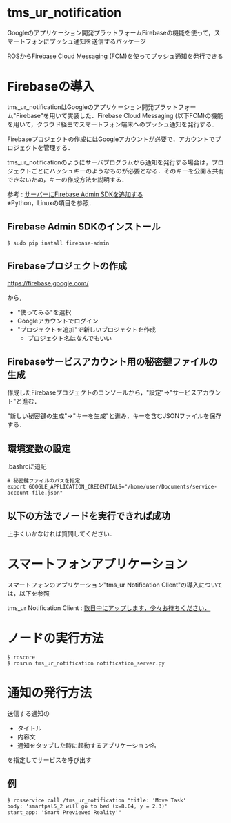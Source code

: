 # tms_ur_notification

Googleのアプリケーション開発プラットフォームFirebaseの機能を使って，スマートフォンにプッシュ通知を送信するパッケージ

ROSからFirebase Cloud Messaging (FCM)を使ってプッシュ通知を発行できる

# Firebaseの導入

tms_ur_notificationはGoogleのアプリケーション開発プラットフォーム"Firebase"を用いて実装した．Firebase Cloud Messaging (以下FCM)の機能を用いて，クラウド経由でスマートフォン端末へのプッシュ通知を発行する．

Firebaseプロジェクトの作成にはGoogleアカウントが必要で，アカウントでプロジェクトを管理する．

tms_ur_notificationのようにサーバプログラムから通知を発行する場合は，プロジェクトごとにハッシュキーのようなものが必要となる．そのキーを公開＆共有できないため，キーの作成方法を説明する．

参考 : [サーバーにFirebase Admin SDKを追加する](https://firebase.google.com/docs/admin/setup/)  
※Python，Linuxの項目を参照．

## Firebase Admin SDKのインストール
```
$ sudo pip install firebase-admin
```

## Firebaseプロジェクトの作成
https://firebase.google.com/

から，
* "使ってみる"を選択
* Googleアカウントでログイン
* "プロジェクトを追加"で新しいプロジェクトを作成
     * プロジェクト名はなんでもいい

## Firebaseサービスアカウント用の秘密鍵ファイルの生成
作成したFirebaseプロジェクトのコンソールから，"設定"→"サービスアカウント"と進む．

"新しい秘密鍵の生成"→"キーを生成"と進み，キーを含むJSONファイルを保存する．

## 環境変数の設定
.bashrcに追記
```
# 秘密鍵ファイルのパスを指定
export GOOGLE_APPLICATION_CREDENTIALS="/home/user/Documents/service-account-file.json"
```

## 以下の方法でノードを実行できれば成功
上手くいかなければ質問してください．

# スマートフォンアプリケーション
スマートフォンのアプリケーション"tms_ur Notification Client"の導入については，以下を参照

tms_ur Notification Client : [数日中にアップします，少々お待ちください．]()

# ノードの実行方法

```
$ roscore
$ rosrun tms_ur_notification notification_server.py
```

# 通知の発行方法
送信する通知の

* タイトル
* 内容文
* 通知をタップした時に起動するアプリケーション名

を指定してサービスを呼び出す

## 例
```
$ rosservice call /tms_ur_notification "title: 'Move Task'
body: 'smartpal5_2 will go to bed (x=8.04, y = 2.3)'
start_app: 'Smart Previewed Reality'"
```
